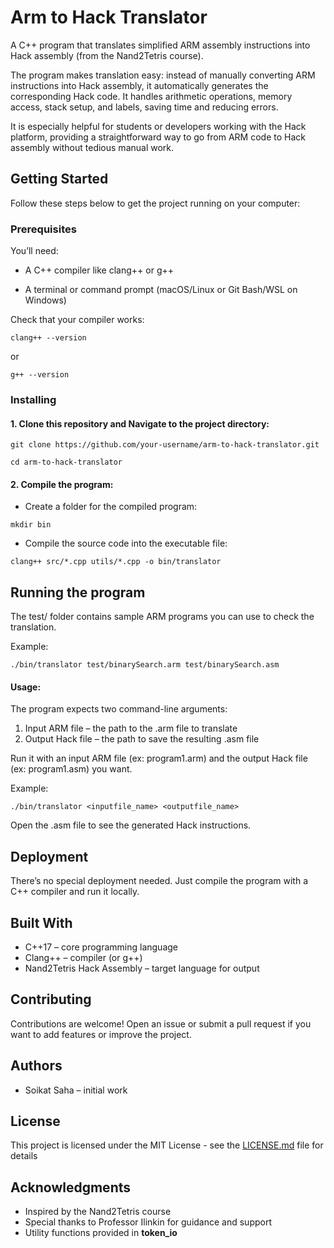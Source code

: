 # Arm to Hack Translator

A C++ program that translates simplified ARM assembly instructions into Hack assembly (from the Nand2Tetris course).

The program makes translation easy: instead of manually converting ARM instructions into Hack assembly, it automatically generates the corresponding Hack code. It handles arithmetic operations, memory access, stack setup, and labels, saving time and reducing errors.

It is especially helpful for students or developers working with the Hack platform, providing a straightforward way to go from ARM code to Hack assembly without tedious manual work.

## Getting Started

Follow these steps below to get the project running on your computer:

### Prerequisites

You’ll need:

* A C++ compiler like clang++ or g++

* A terminal or command prompt (macOS/Linux or Git Bash/WSL on Windows)

Check that your compiler works:

```
clang++ --version
```
or
```
g++ --version
```

### Installing

#### 1. Clone this repository and Navigate to the project directory:

```
git clone https://github.com/your-username/arm-to-hack-translator.git
```

```
cd arm-to-hack-translator
```

#### 2. Compile the program:

* Create a folder for the compiled program:

```
mkdir bin
```

* Compile the source code into the executable file:

```
clang++ src/*.cpp utils/*.cpp -o bin/translator
```

## Running the program

The test/ folder contains sample ARM programs you can use to check the translation.

Example:

```
./bin/translator test/binarySearch.arm test/binarySearch.asm
```

#### Usage:

The program expects two command-line arguments:

1. Input ARM file – the path to the .arm file to translate
2. Output Hack file – the path to save the resulting .asm file

Run it with an input ARM file (ex: program1.arm) and the output Hack file (ex: program1.asm) you want. 

Example:

```
./bin/translator <inputfile_name> <outputfile_name>
```

Open the .asm file to see the generated Hack instructions.

## Deployment

There’s no special deployment needed. Just compile the program with a C++ compiler and run it locally.

## Built With

* C++17 – core programming language
* Clang++ – compiler (or g++)
* Nand2Tetris Hack Assembly – target language for output

## Contributing

Contributions are welcome! Open an issue or submit a pull request if you want to add features or improve the project.

## Authors

* Soikat Saha – initial work


## License

This project is licensed under the MIT License - see the [LICENSE.md](LICENSE.md) file for details

## Acknowledgments

* Inspired by the Nand2Tetris course
* Special thanks to Professor Ilinkin for guidance and support
* Utility functions provided in **token_io**
